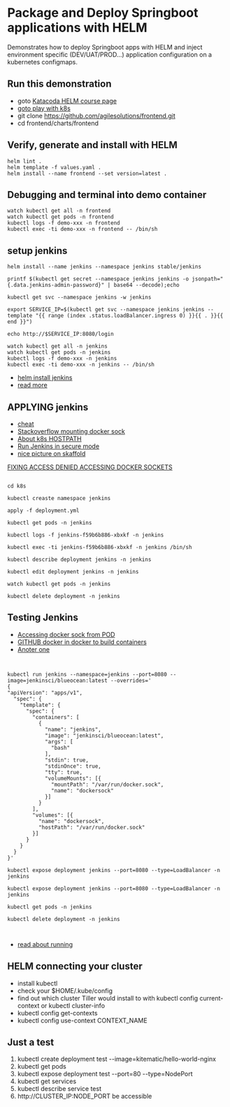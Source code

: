 # Package and Deploy Springboot applications with HELM 
Demonstrates how to deploy Springboot apps with HELM and inject environment specific (DEV/UAT/PROD...) application configuration on a kubernetes configmaps.

## Run this demonstration

* goto [Katacoda HELM course page](https://www.katacoda.com/courses/kubernetes/helm-package-manager)
* [goto play with k8s](https://labs.play-with-k8s.com/)
* git clone https://github.com/agilesolutions/frontend.git
* cd frontend/charts/frontend

## Verify, generate and install with HELM

```
helm lint .
helm template -f values.yaml .
helm install --name frontend --set version=latest .
```

## Debugging and terminal into demo container

```
watch kubectl get all -n frontend
watch kubectl get pods -n frontend
kubectl logs -f demo-xxx -n frontend
kubectl exec -ti demo-xxx -n frontend -- /bin/sh
```

## setup jenkins

```
helm install --name jenkins --namespace jenkins stable/jenkins

printf $(kubectl get secret --namespace jenkins jenkins -o jsonpath="{.data.jenkins-admin-password}" | base64 --decode);echo

kubectl get svc --namespace jenkins -w jenkins

export SERVICE_IP=$(kubectl get svc --namespace jenkins jenkins --template "{{ range (index .status.loadBalancer.ingress 0) }}{{ . }}{{ end }}")

echo http://$SERVICE_IP:8080/login

watch kubectl get all -n jenkins
watch kubectl get pods -n jenkins
kubectl logs -f demo-xxx -n jenkins
kubectl exec -ti demo-xxx -n jenkins -- /bin/sh

```

* [helm install jenkins](https://akomljen.com/set-up-a-jenkins-ci-cd-pipeline-with-kubernetes/)
* [read more ](https://cloud.google.com/solutions/jenkins-on-container-engine)

## APPLYING jenkins

* [cheat](https://kubernetes.io/docs/reference/kubectl/cheatsheet/)
* [Stackoverflow mounting docker sock](https://stackoverflow.com/questions/45165855/kubernetes-configure-deployment-to-mount-directory-from-local-kubernetes-host)
* [About k8s HOSTPATH](https://kubernetes.io/docs/concepts/storage/volumes/#hostpath)
* [Run Jenkins in secure mode](https://devops.stackexchange.com/questions/2506/docker-in-kubernetes-deployment)
* [nice picture on skaffold](https://www.ibm.com/cloud/container-service?cm_mmc=Search_Google-_-Hybrid+Cloud_Cloud+Platform+Digital-_-WW_IDA-_-%2Bkubernetes_b&cm_mmca1=000023UA&cm_mmca2=10010608&cm_mmca7=1003284&cm_mmca8=kwd-88228236663&cm_mmca9=EAIaIQobChMIgt7otYO85QIV2ON3Ch3k-wsHEAAYASAAEgI4rfD_BwE&cm_mmca10=376193097037&cm_mmca11=b&gclid=EAIaIQobChMIgt7otYO85QIV2ON3Ch3k-wsHEAAYASAAEgI4rfD_BwE&gclsrc=aw.ds)

[FIXING ACCESS DENIED ACCESSING DOCKER SOCKETS](https://stackoverflow.com/questions/56270070/permission-denied-when-connecting-to-docker-daemon-on-jenkinsci-blueocean-image)


```

cd k8s

kubectl creaste namespace jenkins

apply -f deployment.yml

kubectl get pods -n jenkins

kubectl logs -f jenkins-f59b6b886-xbxkf -n jenkins

kubectl exec -ti jenkins-f59b6b886-xbxkf -n jenkins /bin/sh

kubectl describe deployment jenkins -n jenkins

kubectl edit deployment jenkins -n jenkins

watch kubectl get pods -n jenkins

kubectl delete deployment -n jenkins

```

## Testing Jenkins

* [Accessing docker sock from POD](https://estl.tech/accessing-docker-from-a-kubernetes-pod-68996709c04b)
* [GITHUB docker in docker to build containers](https://github.com/kubeflow/pipelines/issues/561)
* [Anoter one](https://github.com/argoproj/argo/issues/826)

```
 

kubectl run jenkins --namespace=jenkins --port=8080 --image=jenkinsci/blueocean:latest --overrides='
{
"apiVersion": "apps/v1",
  "spec": {
    "template": {
      "spec": {
        "containers": [
          {
            "name": "jenkins",
            "image": "jenkinsci/blueocean:latest",
            "args": [
              "bash"
            ],
            "stdin": true,
            "stdinOnce": true,
            "tty": true,
            "volumeMounts": [{
              "mountPath": "/var/run/docker.sock",
              "name": "dockersock"
            }]
          }
        ],
        "volumes": [{
          "name": "dockersock",
          "hostPath": "/var/run/docker.sock"
        }]
      }
    }
  }
}'

kubectl expose deployment jenkins --port=8080 --type=LoadBalancer -n jenkins

kubectl expose deployment jenkins --port=8080 --type=LoadBalancer -n jenkins

kubectl get pods -n jenkins

kubectl delete deployment -n jenkins



```

* [read about running](https://kubernetes.io/docs/tasks/access-application-cluster/ingress-minikube/)


## HELM connecting your cluster

* install kubectl 
* check your $HOME/.kube/config
* find out which cluster Tiller would install to with kubectl config current-context or kubectl cluster-info
* kubectl config get-contexts
* kubectl config use-context CONTEXT_NAME

## Just a test

1. kubectl create deployment test --image=kitematic/hello-world-nginx
2. kubectl get pods
3. kubectl expose deployment test --port=80 --type=NodePort
4. kubectl get services
5. kubectl describe service test
6. http://CLUSTER_IP:NODE_PORT be accessible
